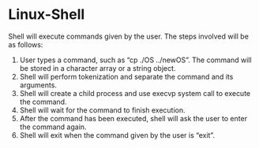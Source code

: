 # Linux-Shell
Shell will execute commands given by
the user. The steps involved will be as follows:
1. User types a command, such as “cp ./OS ../newOS”. The command will be stored in a character
array or a string object.
2. Shell will perform tokenization and separate the command and its arguments.
3. Shell will create a child process and use execvp system call to execute the command.
4. Shell will wait for the command to finish execution.
5. After the command has been executed, shell will ask the user to enter the command again.
6. Shell will exit when the command given by the user is “exit”.
